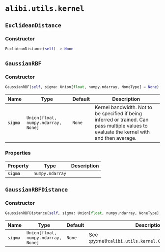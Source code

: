 # `alibi.utils.kernel`
## `EuclideanDistance`

### Constructor

```python
EuclideanDistance(self) -> None
```

## `GaussianRBF`

### Constructor

```python
GaussianRBF(self, sigma: Union[float, numpy.ndarray, NoneType] = None) -> None
```

| Name | Type | Default | Description |
| ---- | ---- | ------- | ----------- |
| `sigma` | `Union[float, numpy.ndarray, None]` | `None` | Kernel bandwidth. Not to be specified if being inferred or trained. Can pass multiple values to evaluate the kernel with and then average. |

### Properties

| Property | Type | Description |
| -------- | ---- | ----------- |
| `sigma` | `numpy.ndarray` |  |

## `GaussianRBFDistance`

### Constructor

```python
GaussianRBFDistance(self, sigma: Union[float, numpy.ndarray, NoneType] = None)
```

| Name | Type | Default | Description |
| ---- | ---- | ------- | ----------- |
| `sigma` | `Union[float, numpy.ndarray, None]` | `None` | See :py:meth:`alibi.utils.kernel.GaussianRBF.__init__`. |
